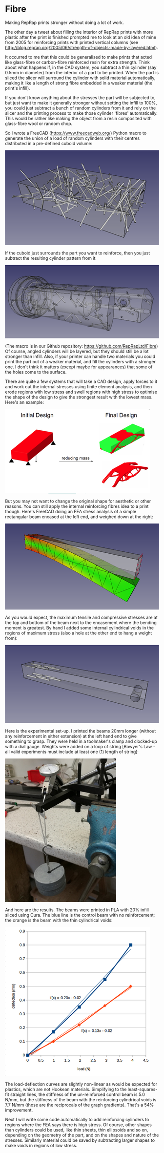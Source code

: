 # Fibre

Making RepRap prints stronger without doing a lot of work.

The other day a tweet about filling the interior of RepRap prints with more plastic after the print is finished prompted me to look at an old idea of mine from 2005 for reinforcing prints with printed vertical columns (see http://blog.reprap.org/2005/06/strength-of-objects-made-by-layered.html).

It occurred to me that this could be generalised to make prints that acted like glass-fibre or carbon-fibre reinforced resin for extra strength.  Think about what happens if, in the CAD system, you subtract a thin cylinder (say 0.5mm in diameter) from the interior of a part to be printed.  When the part is sliced the slicer will surround the cylinder with solid material automatically, making it like a length of strong fibre embedded in a weaker material (the print's infill).

If you don't know anything about the stresses the part will be subjected to, but just want to make it generally stronger without setting the infill to 100%, you could just subtract a bunch of random cylinders from it and rely on the slicer and the printing process to make those cylinder 'fibres' automatically.  This would be rather like making the object from a resin composited with glass-fibre wool or random chop.

So I wrote a FreeCAD (https://www.freecadweb.org/) Python macro to generate the union of a load of random cylinders with their centres distributed in a pre-defined cuboid volume:

![Random fibres](Pix/ranrods.png)

If the cuboid just surrounds the part you want to reinforce, then you just subtract the resulting cylinder pattern from it:

![Reinforced part](Pix/reinforced-part.png)

(The macro is in our Github repository: https://github.com/RepRapLtd/Fibre)  Of course, angled cylinders will be layered, but they should still be a lot stronger than infill.  Also, if your printer can handle two materials you could print the part out of a weaker material, and fill the cylinders with a stronger one.  I don't think it matters (except maybe for appearances) that some of the holes come to the surface.

There are quite a few systems that will take a CAD design, apply forces to it and work out the internal stresses using finite element analysis, and then erode regions with low stress and swell regions with high stress to optimise the shape of the design to give the strongest result with the lowest mass.  Here's an example:

![Optimised shape](Pix/fe-shape.png)

But you may not want to change the original shape for aesthetic or other reasons.  You can still apply the internal reinforcing fibres idea to a print though.  Here's FreeCAD doing an FEA stress analysis of a simple rectangular beam encased at the left end, and weighed down at the right:

![FEA Beam](Pix/FEA-beam.png)

As you would expect, the maximum tensile and compressive stresses are at the top and bottom of the beam next to the encasement where the bending moment is greatest.  By hand I added some internal cylindrical voids in the regions of maximum stress (also a hole at the other end to hang a weight from):

![Reinforced Beam](Pix/reinforced-beam.png)

Here is the experimental set-up.  I printed the beams 20mm longer (without any reinforcement in either extension) at the left hand end to give something to grasp.  They were held in a toolmaker's clamp and clocked-up with a dial gauge.  Weights were added on a loop of string [Bowyer's Law - all valid experiments must include at least one (1) length of string]:

![Beam experiment](Pix/beam-experiment-small.jpg)

And here are the results.  The beams were printed in PLA with 20% infill sliced using Cura.  The blue line is the control beam with no reinforcement; the orange is the beam with the thin cylindrical voids:

![Beam results](Pix/beam-test-graph.png)

The load-deflection curves are slightly non-linear as would be expected for plastics, which are not Hookean materials.  Simplifying to the least-squares-fit straight lines, the stiffness of the un-reinforced control beam is 5.0 N/mm, but the stiffness of the beam with the reinforcing cylindrical voids is 7.7 N/mm (those are the reciprocals of the graph gradients).  That's a 54% improvement.

Next I will write some code automatically to add reinforcing cylinders to regions where the FEA says there is high stress.  Of course, other shapes than cylinders could be used, like thin sheets, thin ellipsoids and so on, depending on the geometry of the part, and on the shapes and nature of the stresses.  Similarly material could be saved by subtracting larger shapes to make voids in regions of low stress.




